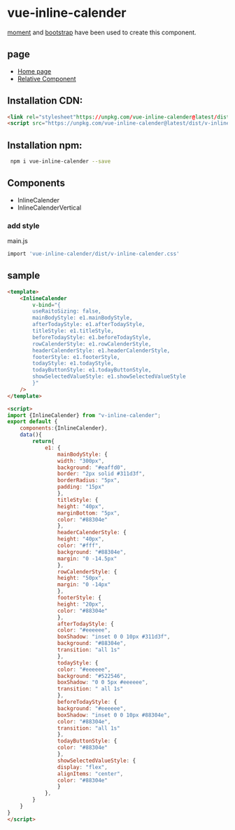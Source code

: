 # vue-inline-calender
[moment](https://www.npmjs.com/package/moment) and [bootstrap](https://getbootstrap.com/docs/4.3/getting-started/introduction/) have been used to create this component.




## page
* [Home page](https://mohammadrezaei0123.github.io/vue-inline-calender/)
* [Relative Component](https://www.npmjs.com/package/vue-inline-jalaali-calender)

## Installation CDN:
```html
<link rel="stylesheet"https://unpkg.com/vue-inline-calender@latest/dist/v-inline-calender.css">
<script src="https://unpkg.com/vue-inline-calender@latest/dist/v-inline-calender.common.js"></script>
```

## Installation npm:
```bash
 npm i vue-inline-calender --save
```

## Components
* InlineCalender
* InlineCalenderVertical

### add style
main.js
```bash
import 'vue-inline-calender/dist/v-inline-calender.css'
```
## sample

```html
<template>
    <InlineCalender
        v-bind="{
        useRaitoSizing: false,
        mainBodyStyle: e1.mainBodyStyle,
        afterTodayStyle: e1.afterTodayStyle,
        titleStyle: e1.titleStyle,
        beforeTodayStyle: e1.beforeTodayStyle,
        rowCalenderStyle: e1.rowCalenderStyle,
        headerCalenderStyle: e1.headerCalenderStyle,
        footerStyle: e1.footerStyle,
        todayStyle: e1.todayStyle,
        todayButtonStyle: e1.todayButtonStyle,
        showSelectedValueStyle: e1.showSelectedValueStyle
        }"
    />
</template>

<script>
import {InlineCalender} from "v-inline-calender";
export default {
    components:{InlineCalender},
    data(){
        return{
            e1: {
                mainBodyStyle: {
                width: "300px",
                background: "#eaffd0",
                border: "2px solid #311d3f",
                borderRadius: "5px",
                padding: "15px"
                },
                titleStyle: {
                height: "40px",
                marginBottom: "5px",
                color: "#88304e"
                },
                headerCalenderStyle: {
                height: "40px",
                color: "#fff",
                background: "#88304e",
                margin: "0 -14.5px"
                },
                rowCalenderStyle: {
                height: "50px",
                margin: "0 -14px"
                },
                footerStyle: {
                height: "20px",
                color: "#88304e"
                },
                afterTodayStyle: {
                color: "#eeeeee",
                boxShadow: "inset 0 0 10px #311d3f",
                background: "#88304e",
                transition: "all 1s"
                },
                todayStyle: {
                color: "#eeeeee",
                background: "#522546",
                boxShadow: "0 0 5px #eeeeee",
                transition: " all 1s"
                },
                beforeTodayStyle: {
                background: "#eeeeee",
                boxShadow: "inset 0 0 10px #88304e",
                color: "#88304e",
                transition: "all 1s"
                },
                todayButtonStyle: {
                color: "#88304e"
                },
                showSelectedValueStyle: {
                display: "flex",
                alignItems: "center",
                color: "#88304e"
                }
            },
        }
    }
}
</script>
```
